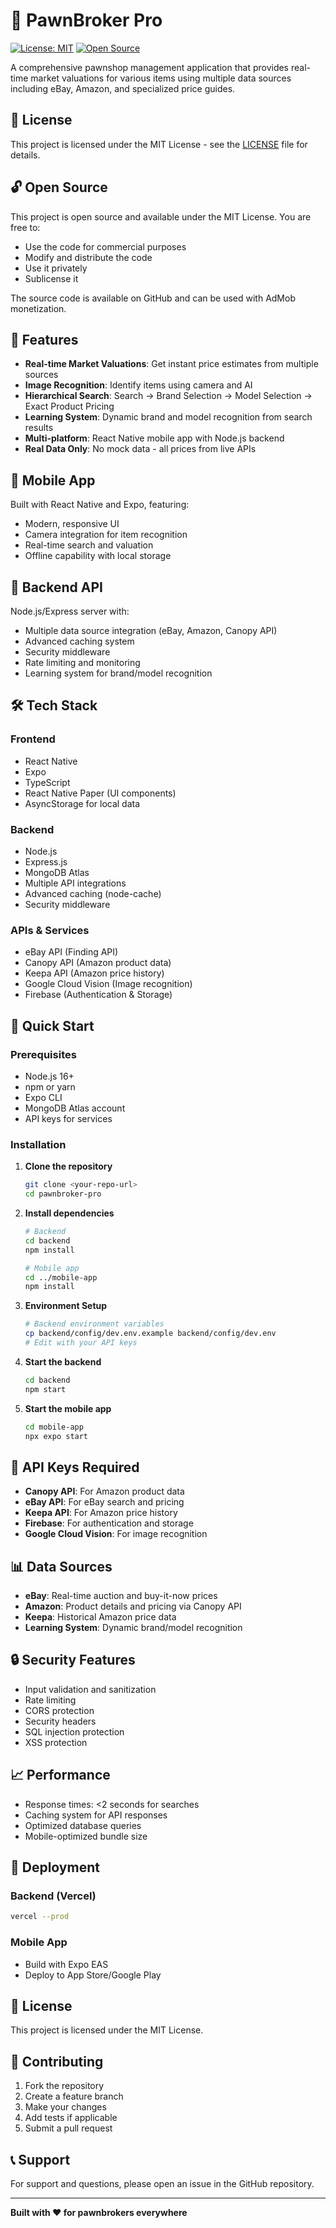 # 🏪 PawnBroker Pro

[![License: MIT](https://img.shields.io/badge/License-MIT-yellow.svg)](https://opensource.org/licenses/MIT)
[![Open Source](https://img.shields.io/badge/Open%20Source-Yes-green.svg)](https://github.com/yourusername/pawnbroker-pro)

A comprehensive pawnshop management application that provides real-time market valuations for various items using multiple data sources including eBay, Amazon, and specialized price guides.

## 📄 License

This project is licensed under the MIT License - see the [LICENSE](LICENSE) file for details.

## 🔓 Open Source

This project is open source and available under the MIT License. You are free to:
- Use the code for commercial purposes
- Modify and distribute the code
- Use it privately
- Sublicense it

The source code is available on GitHub and can be used with AdMob monetization.

## 🚀 Features

- **Real-time Market Valuations**: Get instant price estimates from multiple sources
- **Image Recognition**: Identify items using camera and AI
- **Hierarchical Search**: Search → Brand Selection → Model Selection → Exact Product Pricing
- **Learning System**: Dynamic brand and model recognition from search results
- **Multi-platform**: React Native mobile app with Node.js backend
- **Real Data Only**: No mock data - all prices from live APIs

## 📱 Mobile App

Built with React Native and Expo, featuring:
- Modern, responsive UI
- Camera integration for item recognition
- Real-time search and valuation
- Offline capability with local storage

## 🔧 Backend API

Node.js/Express server with:
- Multiple data source integration (eBay, Amazon, Canopy API)
- Advanced caching system
- Security middleware
- Rate limiting and monitoring
- Learning system for brand/model recognition

## 🛠 Tech Stack

### Frontend
- React Native
- Expo
- TypeScript
- React Native Paper (UI components)
- AsyncStorage for local data

### Backend
- Node.js
- Express.js
- MongoDB Atlas
- Multiple API integrations
- Advanced caching (node-cache)
- Security middleware

### APIs & Services
- eBay API (Finding API)
- Canopy API (Amazon product data)
- Keepa API (Amazon price history)
- Google Cloud Vision (Image recognition)
- Firebase (Authentication & Storage)

## 🚀 Quick Start

### Prerequisites
- Node.js 16+
- npm or yarn
- Expo CLI
- MongoDB Atlas account
- API keys for services

### Installation

1. **Clone the repository**
   ```bash
   git clone <your-repo-url>
   cd pawnbroker-pro
   ```

2. **Install dependencies**
   ```bash
   # Backend
   cd backend
   npm install
   
   # Mobile app
   cd ../mobile-app
   npm install
   ```

3. **Environment Setup**
   ```bash
   # Backend environment variables
   cp backend/config/dev.env.example backend/config/dev.env
   # Edit with your API keys
   ```

4. **Start the backend**
   ```bash
   cd backend
   npm start
   ```

5. **Start the mobile app**
   ```bash
   cd mobile-app
   npx expo start
   ```

## 🔑 API Keys Required

- **Canopy API**: For Amazon product data
- **eBay API**: For eBay search and pricing
- **Keepa API**: For Amazon price history
- **Firebase**: For authentication and storage
- **Google Cloud Vision**: For image recognition

## 📊 Data Sources

- **eBay**: Real-time auction and buy-it-now prices
- **Amazon**: Product details and pricing via Canopy API
- **Keepa**: Historical Amazon price data
- **Learning System**: Dynamic brand/model recognition

## 🔒 Security Features

- Input validation and sanitization
- Rate limiting
- CORS protection
- Security headers
- SQL injection protection
- XSS protection

## 📈 Performance

- Response times: <2 seconds for searches
- Caching system for API responses
- Optimized database queries
- Mobile-optimized bundle size

## 🚀 Deployment

### Backend (Vercel)
```bash
vercel --prod
```

### Mobile App
- Build with Expo EAS
- Deploy to App Store/Google Play

## 📝 License

This project is licensed under the MIT License.

## 🤝 Contributing

1. Fork the repository
2. Create a feature branch
3. Make your changes
4. Add tests if applicable
5. Submit a pull request

## 📞 Support

For support and questions, please open an issue in the GitHub repository.

---

**Built with ❤️ for pawnbrokers everywhere**
